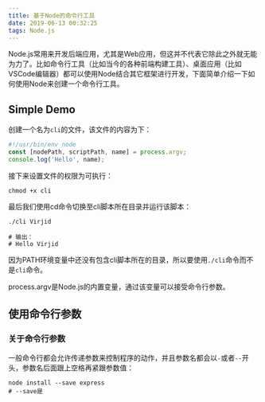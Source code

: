 ```yaml
---
title: 基于Node的命令行工具
date: 2019-06-13 00:32:25
tags: Node.js
---
```

Node.js常用来开发后端应用，尤其是Web应用，但这并不代表它除此之外就无能为力了。比如命令行工具（比如当今的各种前端构建工具）、桌面应用（比如VSCode编辑器）都可以使用Node结合其它框架进行开发，下面简单介绍一下如何使用Node来创建一个命令行工具。
<!-- more -->
## Simple Demo
创建一个名为`cli`的文件，该文件的内容为下：
```javascript
#!/usr/bin/env node
const [nodePath, scriptPath, name] = process.argv;
console.log('Hello', name);
```

接下来设置文件的权限为可执行：
```
chmod +x cli
```

最后我们使用cd命令切换至cli脚本所在目录并运行该脚本：
```
./cli Virjid

# 输出：
# Hello Virjid
```
因为PATH环境变量中还没有包含cli脚本所在的目录，所以要使用`./cli`命令而不是`cli`命令。

process.argv是Node.js的内置变量，通过该变量可以接受命令行参数。

## 使用命令行参数
### 关于命令行参数
一般命令行都会允许传递参数来控制程序的动作，并且参数名都会以`-`或者`--`开头，参数名后面跟上空格再紧跟参数值：
```
node install --save express
# --save是
```